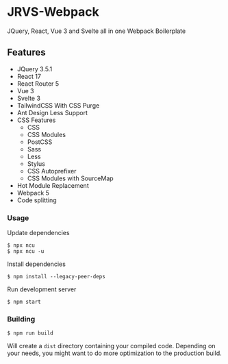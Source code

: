 # JRVS-Webpack
JQuery, React, Vue 3 and Svelte all in one Webpack Boilerplate

## Features
- JQuery 3.5.1
- React 17
- React Router 5
- Vue 3
- Svelte 3
- TailwindCSS With CSS Purge
- Ant Design Less Support
- CSS Features
	- CSS
	- CSS Modules
	- PostCSS
	- Sass
	- Less
	- Stylus
	- CSS Autoprefixer
	- CSS Modules with SourceMap
- Hot Module Replacement
- Webpack 5
- Code splitting

### Usage
Update dependencies
```
$ npx ncu
$ npx ncu -u
```
Install dependencies
```
$ npm install --legacy-peer-deps
```
Run development server
```
$ npm start
```
### Building
```
$ npm run build
```
Will create a `dist` directory containing your compiled code.
Depending on your needs, you might want to do more optimization to the production build.
